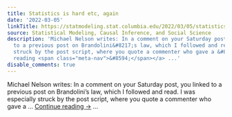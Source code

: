```yaml
---
title: Statistics is hard etc, again
date: '2022-03-05'
linkTitle: https://statmodeling.stat.columbia.edu/2022/03/05/statistics-is-hard-etc-again/
source: Statistical Modeling, Causal Inference, and Social Science
description: 'Michael Nelson writes: In a comment on your Saturday post, you linked
  to a previous post on Brandolini&#8217;s law, which I followed and read. I was especially
  struck by the post script, where you quote a commenter who gave a &#8230; <a href="https://statmodeling.stat.columbia.edu/2022/03/05/statistics-is-hard-etc-again/">Continue
  reading <span class="meta-nav">&#8594;</span></a> ...'
disable_comments: true
---
```

Michael Nelson writes: In a comment on your Saturday post, you linked to a previous post on Brandolini&#8217;s law, which I followed and read. I was especially struck by the post script, where you quote a commenter who gave a &#8230; <a href="https://statmodeling.stat.columbia.edu/2022/03/05/statistics-is-hard-etc-again/">Continue reading <span class="meta-nav">&#8594;</span></a> ...
